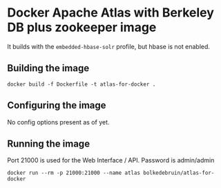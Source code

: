 # Docker Apache Atlas with Berkeley DB plus zookeeper image

It builds with the `embedded-hbase-solr` profile, but hbase is not enabled.

## Building the image
```
docker build -f Dockerfile -t atlas-for-docker .
```

## Configuring the image

No config options present as of yet.

## Running the image
Port 21000 is used for the Web Interface / API. Password is admin/admin

```
docker run --rm -p 21000:21000 --name atlas bolkedebruin/atlas-for-docker
```


